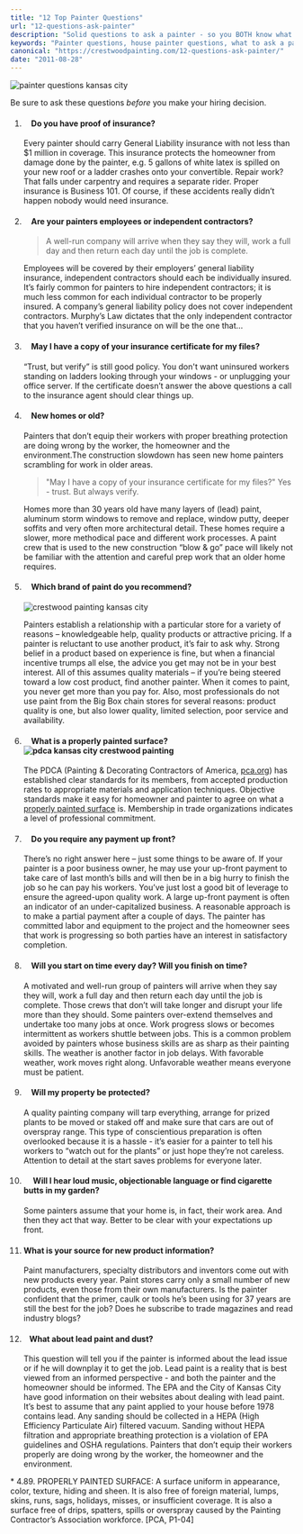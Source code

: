 ```yaml
---
title: "12 Top Painter Questions"
url: "12-questions-ask-painter"
description: "Solid questions to ask a painter - so you BOTH know what to expect. Whether home or office painting, these questions help ensure a good experience."
keywords: "Painter questions, house painter questions, what to ask a painter, exterior painting questions, questions, Kansas City"
canonical: "https://crestwoodpainting.com/12-questions-ask-painter/"
date: "2011-08-28"
---
```


![painter questions kansas city](/images/check-e1513993569887.jpg)

Be sure to ask these questions _before_ you make your hiring decision.

1. ####     Do you have proof of insurance?
    
    Every painter should carry General Liability insurance with not less than $1 million in coverage. This insurance protects the homeowner from damage done by the painter, e.g. 5 gallons of white latex is spilled on your new roof or a ladder crashes onto your convertible. Repair work? That falls under carpentry and requires a separate rider. Proper insurance is Business 101. Of course, if these accidents really didn’t happen nobody would need insurance.
    
2. ####     Are your painters employees or independent contractors?
    
    > A well-run company will arrive when they say they will, work a full day and then return each day until the job is complete.
    
    Employees will be covered by their employers’ general liability insurance, independent contractors should each be individually insured. It’s fairly common for painters to hire independent contractors; it is much less common for each individual contractor to be properly insured. A company’s general liability policy does not cover independent contractors. Murphy’s Law dictates that the only independent contractor that you haven’t verified insurance on will be the one that…
    
3. ####     May I have a copy of your insurance certificate for my files?
    
    “Trust, but verify” is still good policy. You don't want uninsured workers standing on ladders looking through your windows - or unplugging your office server. If the certificate doesn’t answer the above questions a call to the insurance agent should clear things up.
    
4. ####     New homes or old?
    
    Painters that don’t equip their workers with proper breathing protection are doing wrong by the worker, the homeowner and the environment.The construction slowdown has seen new home painters scrambling for work in older areas.
    
    > "May I have a copy of your insurance certificate for my files?" Yes - trust.
    > But always verify.
    
    Homes more than 30 years old have many layers of (lead) paint, aluminum storm windows to remove and replace, window putty, deeper soffits and very often more architectural detail. These homes require a slower, more methodical pace and different work processes. A paint crew that is used to the new construction “blow & go” pace will likely not be familiar with the attention and careful prep work that an older home requires.
    
5. ####     Which brand of paint do you recommend?
    
    ![crestwood painting kansas city](/images/Suppliers-e1513993066551.jpg)
    
    Painters establish a relationship with a particular store for a variety of reasons – knowledgeable help, quality products or attractive pricing. If a painter is reluctant to use another product, it’s fair to ask why. Strong belief in a product based on experience is fine, but when a financial incentive trumps all else, the advice you get may not be in your best interest.
    All of this assumes quality materials – if you’re being steered toward a low cost product, find another painter. When it comes to paint, you never get more than you pay for. Also, most professionals do not use paint from the Big Box chain stores for several reasons: product quality is one, but also lower quality, limited selection, poor service and availability.
    
6. ####     What is a properly painted surface?![pdca kansas city crestwood painting](/images/PDCA-e1513993940539.jpg)
    
    The PDCA (Painting & Decorating Contractors of America, [pca.org](https://pcapainted.org)) has established clear standards for its members, from accepted production rates to appropriate materials and application techniques. Objective standards make it easy for homeowner and painter to agree on what a [properly painted surface](/12-questions-ask-painter/#properlypainted) is. Membership in trade organizations indicates a level of professional commitment.
    
7. ####     Do you require any payment up front?
    
    There’s no right answer here – just some things to be aware of. If your painter is a poor business owner, he may use your up-front payment to take care of last month’s bills and will then be in a big hurry to finish the job so he can pay his workers. You’ve just lost a good bit of leverage to ensure the agreed-upon quality work. A large up-front payment is often an indicator of an under-capitalized business. A reasonable approach is to make a partial payment after a couple of days. The painter has committed labor and equipment to the project and the homeowner sees that work is progressing so both parties have an interest in satisfactory completion.
    
8. ####     Will you start on time every day? Will you finish on time?
    
    A motivated and well-run group of painters will arrive when they say they will, work a full day and then return each day until the job is complete. Those crews that don’t will take longer and disrupt your life more than they should.
    Some painters over-extend themselves and undertake too many jobs at once. Work progress slows or becomes intermittent as workers shuttle between jobs. This is a common problem avoided by painters whose business skills are as sharp as their painting skills.
    The weather is another factor in job delays. With favorable weather, work moves right along. Unfavorable weather means everyone must be patient.
    
9. ####     Will my property be protected?
    
    A quality painting company will tarp everything, arrange for prized plants to be moved or staked off and make sure that cars are out of overspray range. This type of conscientious preparation is often overlooked because it is a hassle - it’s easier for a painter to tell his workers to “watch out for the plants” or just hope they’re not careless. Attention to detail at the start saves problems for everyone later.
    
10. ####      Will I hear loud music, objectionable language or find cigarette butts in my garden?
    
    Some painters assume that your home is, in fact, their work area. And then they act that way. Better to be clear with your expectations up front.
    
11. #### What is your source for new product information?
    
    Paint manufacturers, specialty distributors and inventors come out with new products every year. Paint stores carry only a small number of new products, even those from their own manufacturers. Is the painter confident that the primer, caulk or tools he’s been using for 37 years are still the best for the job? Does he subscribe to trade magazines and read industry blogs?
    
12. ####    What about lead paint and dust?
    
    This question will tell you if the painter is informed about the lead issue or if he will downplay it to get the job. Lead paint is a reality that is best viewed from an informed perspective - and both the painter and the homeowner should be informed. The EPA and the City of Kansas City have good information on their websites about dealing with lead paint.
    It’s best to assume that any paint applied to your house before 1978 contains lead. Any sanding should be collected in a HEPA (High Efficiency Particulate Air) filtered vacuum. Sanding without HEPA filtration and appropriate breathing protection is a violation of EPA guidelines and OSHA regulations. Painters that don’t equip their workers properly are doing wrong by the worker, the homeowner and the environment.
    

\* 4.89. PROPERLY PAINTED SURFACE:
A surface uniform in appearance, color, texture, hiding and sheen. It is also free of foreign material, lumps, skins, runs, sags, holidays, misses, or insufficient coverage. It is also a surface free of drips, spatters, spills or overspray caused by the Painting Contractor’s Association workforce. \[PCA, P1-04\]

